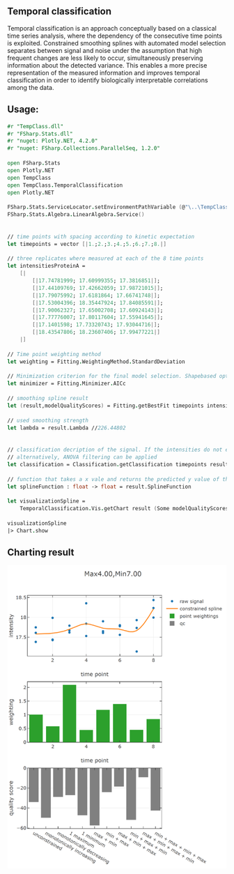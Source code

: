 ## Temporal classification

Temporal classification is an approach conceptually based on a classical time series analysis, where the dependency of the consecutive time points is exploited. 
Constrained smoothing splines with automated model selection separates between signal and noise under the assumption that high frequent changes are less likely 
to occur, simultaneously preserving information about the detected variance. 
This enables a more precise representation of the measured information and improves temporal classification in order to 
identify biologically interpretable correlations among the data. 


## Usage:

```fsharp
#r "TempClass.dll"
#r "FSharp.Stats.dll"
#r "nuget: Plotly.NET, 4.2.0"
#r "nuget: FSharp.Collections.ParallelSeq, 1.2.0"

open FSharp.Stats
open Plotly.NET
open TempClass
open TempClass.TemporalClassification
open Plotly.NET

FSharp.Stats.ServiceLocator.setEnvironmentPathVariable (@"\..\TempClass\lib")
FSharp.Stats.Algebra.LinearAlgebra.Service()


// time points with spacing according to kinetic expectation
let timepoints = vector [|1.;2.;3.;4.;5.;6.;7.;8.|]

// three replicates where measured at each of the 8 time points
let intensitiesProteinA = 
    [|
        [|17.74781999; 17.60999355; 17.3816851|];
        [|17.44109769; 17.42662059; 17.98721015|];
        [|17.79075992; 17.6181864; 17.66741748|];
        [|17.53004396; 18.35447924; 17.84085591|];
        [|17.90062327; 17.65002708; 17.60924143|];
        [|17.77776007; 17.80117604; 17.55941645|];
        [|17.1401598; 17.73320743; 17.93044716|];
        [|18.43547806; 18.23607406; 17.99477221|]
    |]

// Time point weighting method
let weighting = Fitting.WeightingMethod.StandardDeviation

// Minimization criterion for the final model selection. Shapebased optimization is carried out using mGCV
let minimizer = Fitting.Minimizer.AICc

// smoothing spline result
let (result,modelQualityScores) = Fitting.getBestFit timepoints intensitiesProteinA weighting minimizer

// used smoothing strength
let lambda = result.Lambda //226.44802


// classification decription of the signal. If the intensities do not exceed a range of 0.05, they are classified as constant signals
// alternatively, ANOVA filtering can be applied
let classification = Classification.getClassification timepoints result.TraceA result.TraceC 0.05 1.

// function that takes a x vale and returns the predicted y value of the constrained smoothing spline
let splineFunction : float -> float = result.SplineFunction

let visualizationSpline = 
    TemporalClassification.Vis.getChart result (Some modelQualityScores)

visualizationSpline
|> Chart.show

```

## Charting result

![example result](docs/img/docuExample.png)
